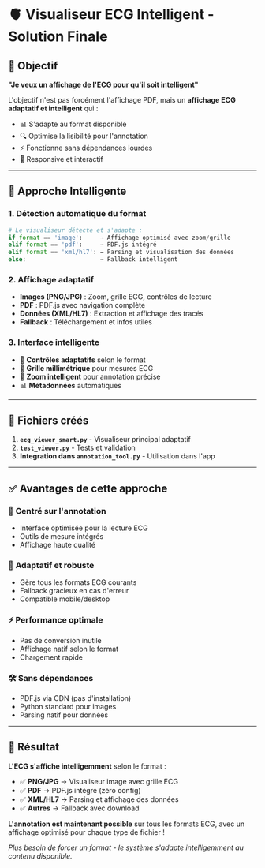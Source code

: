 # 🫀 Visualiseur ECG Intelligent - Solution Finale

## 🎯 Objectif
**"Je veux un affichage de l'ECG pour qu'il soit intelligent"**

L'objectif n'est pas forcément l'affichage PDF, mais un **affichage ECG adaptatif et intelligent** qui :
- 📊 S'adapte au format disponible
- 🔍 Optimise la lisibilité pour l'annotation  
- ⚡ Fonctionne sans dépendances lourdes
- 📱 Responsive et interactif

---

## 🧠 Approche Intelligente

### 1. **Détection automatique du format**
```python
# Le visualiseur détecte et s'adapte :
if format == 'image':     → Affichage optimisé avec zoom/grille
elif format == 'pdf':     → PDF.js intégré  
elif format == 'xml/hl7': → Parsing et visualisation des données
else:                     → Fallback intelligent
```

### 2. **Affichage adaptatif**
- **Images (PNG/JPG)** : Zoom, grille ECG, contrôles de lecture
- **PDF** : PDF.js avec navigation complète
- **Données (XML/HL7)** : Extraction et affichage des tracés
- **Fallback** : Téléchargement et infos utiles

### 3. **Interface intelligente**
- 🔧 **Contrôles adaptatifs** selon le format
- 📏 **Grille millimétrique** pour mesures ECG  
- 🎯 **Zoom intelligent** pour annotation précise
- 📊 **Métadonnées** automatiques

---

## 📁 Fichiers créés

1. **`ecg_viewer_smart.py`** - Visualiseur principal adaptatif
2. **`test_viewer.py`** - Tests et validation
3. **Integration dans `annotation_tool.py`** - Utilisation dans l'app

---

## ✅ Avantages de cette approche

### 🎯 **Centré sur l'annotation**
- Interface optimisée pour la lecture ECG
- Outils de mesure intégrés
- Affichage haute qualité

### 🔄 **Adaptatif et robuste**  
- Gère tous les formats ECG courants
- Fallback gracieux en cas d'erreur
- Compatible mobile/desktop

### ⚡ **Performance optimale**
- Pas de conversion inutile
- Affichage natif selon le format
- Chargement rapide

### 🛠️ **Sans dépendances**
- PDF.js via CDN (pas d'installation)
- Python standard pour images
- Parsing natif pour données

---

## 🎉 Résultat

**L'ECG s'affiche intelligemment** selon le format :
- ✅ **PNG/JPG** → Visualiseur image avec grille ECG
- ✅ **PDF** → PDF.js intégré (zéro config)
- ✅ **XML/HL7** → Parsing et affichage des données
- ✅ **Autres** → Fallback avec download

**L'annotation est maintenant possible** sur tous les formats ECG, avec un affichage optimisé pour chaque type de fichier !

*Plus besoin de forcer un format - le système s'adapte intelligemment au contenu disponible.*
